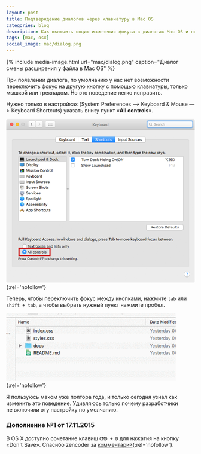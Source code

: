 ```yaml
---
layout: post
title: Подтверждение диалогов через клавиатуру в Mac OS
categories: blog
description: Как включить опцию изменения фокуса в диалогах Mac OS и подтверждать их с клавиатуры.
tags: [mac, osx]
social_image: mac/dialog.png
---
```


{%
	include media-image.html
	url="mac/dialog.png"
	caption="Диалог смены расширения у файла в Mac OS"
%}

При появлении диалога, по умолчанию у нас нет возможности переключить фокус на другую кнопку с помощью клавиатуры, только мышкой или трекпадом. Но это поведение легко исправить.

<!-- more -->

Нужно только в настройках (System Preferences —> Keyboard & Mouse —> Keyboard Shortcuts) указать внизу пункт «__All controls__».

[![Mac OS окно настроек клавиатуры](/assets/img/mac/preferences.png)](/assets/img/mac/preferences.png){:rel='nofollow'}

Теперь, чтобы переключить фокус между кнопками, нажмите `tab` или `shift + tab`, а чтобы выбрать нужный пункт нажмите пробел.

[![Mac OS — смена расширения файла через клавиатуру](/assets/img/mac/dialog.gif)](/assets/img/mac/dialog.gif){:rel='nofollow'}

Я пользуюсь маком уже полтора года, и только сегодня узнал как изменить это поведение. Удивляюсь только почему разработчики не включили эту настройку по умолчанию.

### Дополнение №1 от 17.11.2015

В OS X доступно сочетание клавиш `CMD + D` для нажатия на кнопку «Don't Save». Спасибо zencoder за [комментарий](https://disqus.com/home/discussion/ymatuhin/mac_os_95/#comment-2364464096){:rel='nofollow'}.
